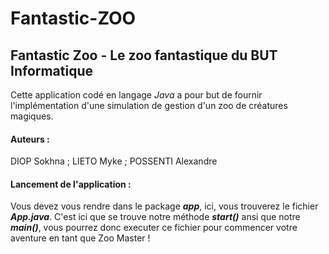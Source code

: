 # Fantastic-ZOO

## Fantastic Zoo - Le zoo fantastique du BUT Informatique

Cette application codé en langage *Java* a pour but de fournir l'implémentation d'une simulation de gestion d'un zoo de créatures magiques.

#### Auteurs : 
DIOP Sokhna ; LIETO Myke ; POSSENTI Alexandre

#### Lancement de l'application : 
Vous devez vous rendre dans le package ***app***, ici, vous trouverez le fichier ***App.java***. C'est ici que se trouve notre méthode ***start()*** ansi que notre ***main()***, vous pourrez donc executer ce fichier pour commencer votre aventure en tant que Zoo Master !

